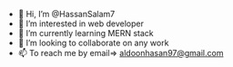 - 👋 Hi, I’m @HassanSalam7
- 👀 I’m interested in web developer
- 🌱 I’m currently learning MERN stack
- 💞️ I’m looking to collaborate on any work
- 📫 To reach me by email=> aldoonhasan97@gmail.com


<!---
HassanSalam7/HassanSalam7 is a ✨ special ✨ repository because its `README.md` (this file) appears on your GitHub profile.
You can click the Preview link to take a look at your changes.
--->
